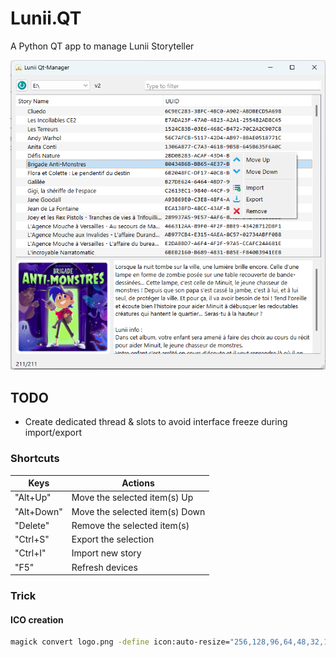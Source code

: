 # Lunii.QT
A Python QT app to manage Lunii Storyteller

![Main Window](./res/screenshot.png)

## TODO
* Create dedicated thread & slots to avoid interface freeze during import/export

### Shortcuts

| Keys       | Actions                        |
|------------|--------------------------------|
| "Alt+Up"   | Move the selected item(s) Up   |
| "Alt+Down" | Move the selected item(s) Down |
| "Delete"   | Remove the selected item(s)    |
| "Ctrl+S"   | Export the selection           |
| "Ctrl+I"   | Import new story               |
| "F5"       | Refresh devices                |


### Trick
#### ICO creation
```bash
magick convert logo.png -define icon:auto-resize="256,128,96,64,48,32,16"  logo.ico
```
